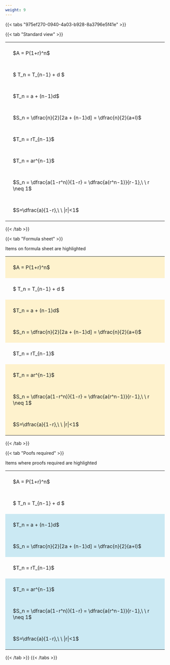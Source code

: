 ```yaml
---
weight: 9
---
```


{{< tabs "975ef270-0940-4a03-b928-8a3796e5f41e" >}}

{{< tab "Standard view" >}}

<style type="text/css">
#T_e61dd th.col_heading {
  text-align: left;
  font-size: 1em;
}
#T_e61dd td {
  text-align: left;
  font-size: 1em;
  padding: 1.5em;
}
</style>
<table id="T_e61dd">
  <thead>
  </thead>
  <tbody>
    <tr>
      <td id="T_e61dd_row0_col0" class="data row0 col0" >$A = P(1+r)^n$</td>
    </tr>
    <tr>
      <td id="T_e61dd_row1_col0" class="data row1 col0" >$ T_n = T_{n-1} + d $</td>
    </tr>
    <tr>
      <td id="T_e61dd_row2_col0" class="data row2 col0" >$T_n = a + (n-1)d$</td>
    </tr>
    <tr>
      <td id="T_e61dd_row3_col0" class="data row3 col0" >$S_n = \dfrac{n}{2}[2a + (n-1)d] = \dfrac{n}{2}(a+l)$</td>
    </tr>
    <tr>
      <td id="T_e61dd_row4_col0" class="data row4 col0" >$T_n = rT_{n-1}$</td>
    </tr>
    <tr>
      <td id="T_e61dd_row5_col0" class="data row5 col0" >$T_n = ar^{n-1}$</td>
    </tr>
    <tr>
      <td id="T_e61dd_row6_col0" class="data row6 col0" >$S_n = \dfrac{a(1-r^n)}{1-r} = \dfrac{a(r^n-1)}{r-1},\ \  r \neq 1$</td>
    </tr>
    <tr>
      <td id="T_e61dd_row7_col0" class="data row7 col0" >$S=\dfrac{a}{1-r},\ \ |r|<1$</td>
    </tr>
  </tbody>
</table>
{{< /tab >}}

{{< tab "Formula sheet" >}}

Items on formula sheet are highlighted 
<br>
<style type="text/css">
#T_929fe th.col_heading {
  text-align: left;
  font-size: 1em;
}
#T_929fe td {
  text-align: left;
  font-size: 1em;
  padding: 1.5em;
}
#T_929fe_row0_col0, #T_929fe_row2_col0, #T_929fe_row3_col0, #T_929fe_row5_col0, #T_929fe_row6_col0, #T_929fe_row7_col0 {
  background-color: rgba(255,194,10, 0.2);
}
#T_929fe_row1_col0, #T_929fe_row4_col0 {
  background-color: rgba(0,0,0,0);
}
</style>
<table id="T_929fe">
  <thead>
  </thead>
  <tbody>
    <tr>
      <td id="T_929fe_row0_col0" class="data row0 col0" >$A = P(1+r)^n$</td>
    </tr>
    <tr>
      <td id="T_929fe_row1_col0" class="data row1 col0" >$ T_n = T_{n-1} + d $</td>
    </tr>
    <tr>
      <td id="T_929fe_row2_col0" class="data row2 col0" >$T_n = a + (n-1)d$</td>
    </tr>
    <tr>
      <td id="T_929fe_row3_col0" class="data row3 col0" >$S_n = \dfrac{n}{2}[2a + (n-1)d] = \dfrac{n}{2}(a+l)$</td>
    </tr>
    <tr>
      <td id="T_929fe_row4_col0" class="data row4 col0" >$T_n = rT_{n-1}$</td>
    </tr>
    <tr>
      <td id="T_929fe_row5_col0" class="data row5 col0" >$T_n = ar^{n-1}$</td>
    </tr>
    <tr>
      <td id="T_929fe_row6_col0" class="data row6 col0" >$S_n = \dfrac{a(1-r^n)}{1-r} = \dfrac{a(r^n-1)}{r-1},\ \  r \neq 1$</td>
    </tr>
    <tr>
      <td id="T_929fe_row7_col0" class="data row7 col0" >$S=\dfrac{a}{1-r},\ \ |r|<1$</td>
    </tr>
  </tbody>
</table>
{{< /tab >}}

{{< tab "Poofs required" >}}

Items where proofs required are highlighted 
<br>
<style type="text/css">
#T_3ad2d th.col_heading {
  text-align: left;
  font-size: 1em;
}
#T_3ad2d td {
  text-align: left;
  font-size: 1em;
  padding: 1.5em;
}
#T_3ad2d_row0_col0, #T_3ad2d_row1_col0, #T_3ad2d_row4_col0 {
  background-color: rgba(0,0,0,0);
}
#T_3ad2d_row2_col0, #T_3ad2d_row3_col0, #T_3ad2d_row5_col0, #T_3ad2d_row6_col0, #T_3ad2d_row7_col0 {
  background-color: rgba(0,150,200, 0.2);
}
</style>
<table id="T_3ad2d">
  <thead>
  </thead>
  <tbody>
    <tr>
      <td id="T_3ad2d_row0_col0" class="data row0 col0" >$A = P(1+r)^n$</td>
    </tr>
    <tr>
      <td id="T_3ad2d_row1_col0" class="data row1 col0" >$ T_n = T_{n-1} + d $</td>
    </tr>
    <tr>
      <td id="T_3ad2d_row2_col0" class="data row2 col0" >$T_n = a + (n-1)d$</td>
    </tr>
    <tr>
      <td id="T_3ad2d_row3_col0" class="data row3 col0" >$S_n = \dfrac{n}{2}[2a + (n-1)d] = \dfrac{n}{2}(a+l)$</td>
    </tr>
    <tr>
      <td id="T_3ad2d_row4_col0" class="data row4 col0" >$T_n = rT_{n-1}$</td>
    </tr>
    <tr>
      <td id="T_3ad2d_row5_col0" class="data row5 col0" >$T_n = ar^{n-1}$</td>
    </tr>
    <tr>
      <td id="T_3ad2d_row6_col0" class="data row6 col0" >$S_n = \dfrac{a(1-r^n)}{1-r} = \dfrac{a(r^n-1)}{r-1},\ \  r \neq 1$</td>
    </tr>
    <tr>
      <td id="T_3ad2d_row7_col0" class="data row7 col0" >$S=\dfrac{a}{1-r},\ \ |r|<1$</td>
    </tr>
  </tbody>
</table>
{{< /tab >}}
{{< /tabs >}}
